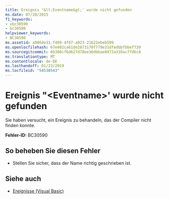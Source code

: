 ```yaml
---
title: Ereignis "&lt;Eventname&gt;' wurde nicht gefunden
ms.date: 07/20/2015
f1_keywords:
- vbc30590
- bc30590
helpviewer_keywords:
- BC30590
ms.assetid: a986de31-f469-4f67-a923-21622ebeb599
ms.openlocfilehash: 67e402ca61de2873170f779e31dfedbbfbbef739
ms.sourcegitcommit: 6b308cf6d627d78ee36dbbae8972a310ac7fd6c8
ms.translationtype: MT
ms.contentlocale: de-DE
ms.lasthandoff: 01/23/2019
ms.locfileid: "54538543"
---
```

# <a name="event-lteventnamegt-cannot-be-found"></a>Ereignis "&lt;Eventname&gt;' wurde nicht gefunden
Sie haben versucht, ein Ereignis zu behandeln, das der Compiler nicht finden konnte.  
  
 **Fehler-ID:** BC30590  
  
## <a name="to-correct-this-error"></a>So beheben Sie diesen Fehler  
  
-   Stellen Sie sicher, dass der Name richtig geschrieben ist.  
  
## <a name="see-also"></a>Siehe auch
- [Ereignisse (Visual Basic)](~/docs/visual-basic/programming-guide/language-features/events/index.md)
